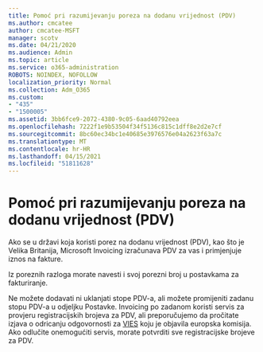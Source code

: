 ```yaml
---
title: Pomoć pri razumijevanju poreza na dodanu vrijednost (PDV)
ms.author: cmcatee
author: cmcatee-MSFT
manager: scotv
ms.date: 04/21/2020
ms.audience: Admin
ms.topic: article
ms.service: o365-administration
ROBOTS: NOINDEX, NOFOLLOW
localization_priority: Normal
ms.collection: Adm_O365
ms.custom:
- "435"
- "1500005"
ms.assetid: 3bb6fce9-2072-4380-9c05-6aad40792eea
ms.openlocfilehash: 7222f1e9b53504f34f5136c815c1dff8e2d2e7cf
ms.sourcegitcommit: 8bc60ec34bc1e40685e3976576e04a2623f63a7c
ms.translationtype: MT
ms.contentlocale: hr-HR
ms.lasthandoff: 04/15/2021
ms.locfileid: "51811628"
---
```

# <a name="help-understanding-value-added-tax-vat"></a>Pomoć pri razumijevanju poreza na dodanu vrijednost (PDV)

Ako se u državi koja koristi porez na dodanu vrijednost (PDV), kao što je Velika Britanija, Microsoft Invoicing izračunava PDV za vas i primjenjuje iznos na fakture.
  
Iz poreznih razloga morate navesti i svoj porezni broj u postavkama za fakturiranje.
  
Ne možete dodavati ni uklanjati stope PDV-a, ali možete promijeniti zadanu stopu PDV-a u odjeljku Postavke. Invoicing po zadanom koristi servis za provjeru registracijskih brojeva za PDV, ali preporučujemo da pročitate izjava o odricanju odgovornosti za [VIES](https://go.microsoft.com/fwlink/?LinkID=841741) koju je objavila europska komisija. Ako odlučite onemogućiti servis, morate potvrditi sve registracijske brojeve za PDV.